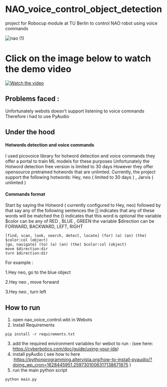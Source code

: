 
# NAO_voice_control_object_detection
project for Robocup module at TU Berlin to control NAO robot using voice commands

![nao (1)](https://user-images.githubusercontent.com/13661852/128642713-66be2ab0-26ca-439c-9d5d-c92f82fec55e.png)
# Click on the image below to watch the demo video
[![Watch the video](https://img.youtube.com/vi/hWowrjhZa9M/maxresdefault.jpg)](https://youtu.be/hWowrjhZa9M)
## Problems faced :
Unfortunately webots doesn't support listening to voice commands
Therefore i had to use PyAudio

## Under the hood
#### Hotwords detection and voice commands
I used picovoice library for hotword detection and voice commands
they offer a portal to train ML models for these purposes
Unfortunately the Hotword detection free version is limited to 30 days
However they offer opensource pretrained hotwords that are unlimted.
Currently, the project support the following hotwords: Hey, neo ( limited to 30 days ) , Jarvis ( unlimted )

#### Commands format
Start by saying the Hotword ( currently configured to Hey, neo)
followed by that say any of the following sentences
the [] indicates that any of these words will be matched
the () indicates that this word is optional
the variable $color can be any of RED , BLUE , GREEN
the variable $direction can be FORWARD, BACKWARD, LEFT, RIGHT
```
[find, scan, look, search, detect, locate] (for) (a) (an) (the) $color:col (object)
[go, navigate] (to) (a) (an) (the) $color:col (object)
move $direction:dir
turn $direction:dir
```
For example :

1.Hey neo, go to the blue object

2.Hey neo , move forward

3.Hey neo , turn left

## How to run
1. open nao_voice_control.wbt in Webots
2. Install Requirements
```
pip install -r requirements.txt
```
3. add the required environment variables for webot to run : (see here: https://cyberbotics.com/doc/guide/using-your-ide)
4. install pyAudio ( see how to here :https://pythonprogramming.altervista.org/how-to-install-pyaudio/?doing_wp_cron=1628445951.2597301006317138671875 )
5. run the main python script
```
python main.py
```

